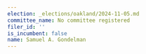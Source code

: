 ```yaml
---
election: _elections/oakland/2024-11-05.md
committee_name: No committee registered
filer_id: ''
is_incumbent: false
name: Samuel A. Gondelman
---
```

